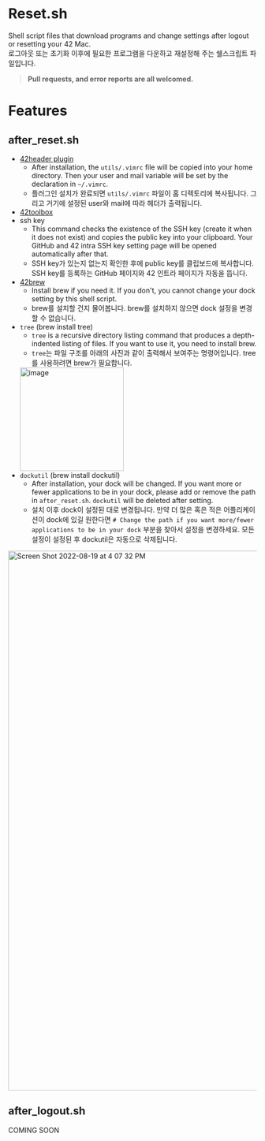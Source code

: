 # Reset.sh
Shell script files that download programs and change settings after logout or resetting your 42 Mac.   
로그아웃 또는 초기화 이후에 필요한 프로그램을 다운하고 재설정해 주는 쉘스크립트 파일입니다.   

> **__Pull requests, and error reports are all welcomed.__** 

# Features
## after_reset.sh
- [42header plugin](https://github.com/42Paris/42header)
    - After installation, the `utils/.vimrc` file will be copied into your home directory. Then your user and mail variable will be set by the declaration in `~/.vimrc`.
    - 플러그인 설치가 완료되면 `utils/.vimrc` 파일이 홈 디렉토리에 복사됩니다. 그리고 거기에 설정된 user와 mail에 따라 헤더가 출력됩니다.
- [42toolbox](https://github.com/alexandregv/42toolbox)
- ssh key
    - This command checks the existence of the SSH key (create it when it does not exist) and copies the public key into your clipboard. Your GitHub and 42 intra SSH key setting page will be opened automatically after that.
    - SSH key가 있는지 없는지 확인한 후에 public key를 클립보드에 복사합니다. SSH key를 등록하는 GitHub 페이지와 42 인트라 페이지가 자동을 뜹니다.
- [42brew](https://github.com/Homebrew/brew)
    - Install brew if you need it. If you don't, you cannot change your dock setting by this shell script.
    - brew를 설치할 건지 물어봅니다. brew를 설치하지 않으면 dock 설정을 변경할 수 없습니다.
- `tree` (brew install tree)
    - `tree` is a recursive directory listing command that produces a depth-indented listing of files. If you want to use it, you need to install brew.
    - `tree`는 파일 구조를 아래의 사진과 같이 출력해서 보여주는 명령어입니다. tree를 사용하려면 brew가 필요합니다.
    <img width="210" alt="image" src="https://user-images.githubusercontent.com/63505022/185574583-0520dd2a-a1eb-45f6-b919-f83183be445e.png">
- `dockutil` (brew install dockutil)
    - After installation, your dock will be changed. If you want more or fewer applications to be in your dock, please add or remove the path in `after_reset.sh`. `dockutil` will be deleted after setting.
    - 설치 이후 dock이 설정된 대로 변경됩니다. 만약 더 많은 혹은 적은 어플리케이션이 dock에 있길 원한다면 `# Change the path if you want more/fewer applications to be in your dock` 부분을 찾아서 설정을 변경하세요. 모든 설정이 설정된 후 dockutil은 자동으로 삭제됩니다.  
<img width="1095" alt="Screen Shot 2022-08-19 at 4 07 32 PM" src="https://user-images.githubusercontent.com/63505022/185574095-d30c2968-213d-413f-9400-b469b0065529.png">

## after_logout.sh
COMING SOON

